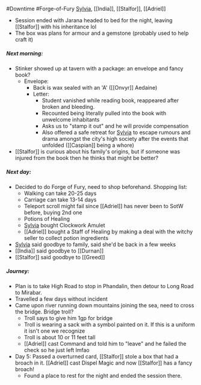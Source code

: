 #Downtime #Forge-of-Fury
[Sylvia](PCs/Past/Sylvia.md), [[India]], [[Stalfor]], [[Adriel]]
 
- Session ended with Jarana headed to bed for the night, leaving [[Stalfor]] with his inheritance lol
- The box was plans for armour and a gemstone (probably used to help craft it)

##### Next morning:
- Stinker showed up at tavern with a package: an envelope and fancy book?
	- Envelope:
		- Back is wax sealed with an 'A' ([[Onvyr]] Aedaine)
		- Letter:
			- Student vanished while reading book, reappeared after broken and bleeding.
			- Recounted being literally pulled into the book with unwelcome inhabitants
			- Asks us to "stamp it out" and he will provide compensation
			- Also offered a safe retreat for [Sylvia](PCs/Past/Sylvia.md) to escape rumours and drama amongst the city's high society after the events that unfolded ([[Caspian]] being a whore)
- [[Stalfor]] is curious about his family's origins, but if someone was injured from the book then he thinks that might be better?

##### Next day:
- Decided to do Forge of Fury, need to shop beforehand. Shopping list:
	- Walking can take 20-25 days
	- Carriage can take 13-14 days
	- Teleport scroll might fail since [[Adriel]] has never been to SotW before, buying 2nd one
	- Potions of Healing
	- [Sylvia](PCs/Past/Sylvia.md) bought Clockwork Amulet
	- [[Adriel]] bought a Staff of Healing by making a deal with the witchy seller to collect potion ingredients
- [Sylvia](PCs/Past/Sylvia.md) said goodbye to family, said she'd be back in a few weeks
- [[India]] said goodbye to [[Durnan]]
- [[Stalfor]] said goodbye to [[Greed]]

##### Journey:
- Plan is to take High Road to stop in Phandalin, then detour to Long Road to Mirabar.
- Travelled a few days without incident
- Came upon river running down mountains joining the sea, need to cross the bridge. Bridge troll?
	- Troll says to give him 1gp for bridge
	- Troll is wearing a sack with a symbol painted on it. If this is a uniform it isn't one we recognize
	- Troll is about 10 or 11 feet tall
	- [[Adriel]] cast Command and told him to "leave" and he failed the check so he just left lmfao
- Day 5: Passed a overturned card, [[Stalfor]] stole a box that had a broach in it. [[Adriel]] cast Dispel Magic and now [[Stalfor]] has a fancy broach!
	- Found a place to rest for the night and ended the session there.